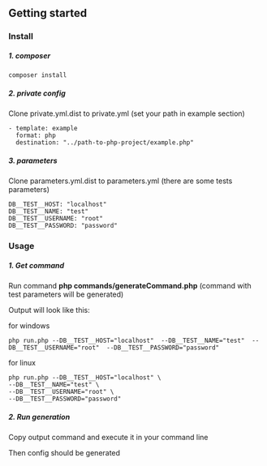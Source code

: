 ## Getting started

### Install

##### 1. composer

`composer install`

##### 2. private config

Clone private.yml.dist to private.yml (set your path in example section)

```
- template: example
  format: php
  destination: "../path-to-php-project/example.php"
```
##### 3. parameters

Clone parameters.yml.dist to parameters.yml (there are some tests parameters)

```
DB__TEST__HOST: "localhost"
DB__TEST__NAME: "test"
DB__TEST__USERNAME: "root"
DB__TEST__PASSWORD: "password"
```

### Usage

##### 1. Get command

Run command **php commands/generateCommand.php** (command with test parameters will be generated)

Output will look like this:

for windows

```
php run.php --DB__TEST__HOST="localhost"  --DB__TEST__NAME="test"  --DB__TEST__USERNAME="root"  --DB__TEST__PASSWORD="password"
```

for linux

```
php run.php --DB__TEST__HOST="localhost" \
--DB__TEST__NAME="test" \
--DB__TEST__USERNAME="root" \
--DB__TEST__PASSWORD="password"
```

##### 2. Run generation

Copy output command and execute it in your command line

Then config should be generated

